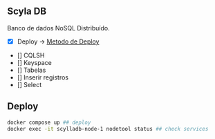 ## Scyla DB
Banco de dados NoSQL Distribuído.

- [x] Deploy -> [Metodo de Deploy](https://university.scylladb.com/setup-a-scylla-cluster/)
- [] CQLSH
- [] Keyspace
- [] Tabelas
- [] Inserir registros
- [] Select 

## Deploy

```bash
docker compose up ## deploy
docker exec -it scylladb-node-1 nodetool status ## check services
```

